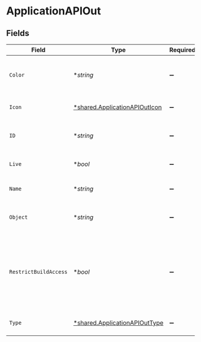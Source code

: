 # ApplicationAPIOut


## Fields

| Field                                                                                                   | Type                                                                                                    | Required                                                                                                | Description                                                                                             | Example                                                                                                 |
| ------------------------------------------------------------------------------------------------------- | ------------------------------------------------------------------------------------------------------- | ------------------------------------------------------------------------------------------------------- | ------------------------------------------------------------------------------------------------------- | ------------------------------------------------------------------------------------------------------- |
| `Color`                                                                                                 | **string*                                                                                               | :heavy_minus_sign:                                                                                      | The hex representation of the icon color of the application                                             | #00a3de                                                                                                 |
| `Icon`                                                                                                  | [*shared.ApplicationAPIOutIcon](../../models/shared/applicationapiouticon.md)                           | :heavy_minus_sign:                                                                                      | The icon type of the application                                                                        | CUBES                                                                                                   |
| `ID`                                                                                                    | **string*                                                                                               | :heavy_minus_sign:                                                                                      | The unique ID of this Risk Cloud resource                                                               | a1b2c3d4                                                                                                |
| `Live`                                                                                                  | **bool*                                                                                                 | :heavy_minus_sign:                                                                                      | Whether the application is live                                                                         | false                                                                                                   |
| `Name`                                                                                                  | **string*                                                                                               | :heavy_minus_sign:                                                                                      | The name of the application                                                                             | Cyber Risk Management Application                                                                       |
| `Object`                                                                                                | **string*                                                                                               | :heavy_minus_sign:                                                                                      | Identifies the type of object this data represents                                                      | application                                                                                             |
| `RestrictBuildAccess`                                                                                   | **bool*                                                                                                 | :heavy_minus_sign:                                                                                      | Whether users with the Build entitlement must be explicitly granted permission to edit this application | false                                                                                                   |
| `Type`                                                                                                  | [*shared.ApplicationAPIOutType](../../models/shared/applicationapiouttype.md)                           | :heavy_minus_sign:                                                                                      | The type of Risk Cloud application                                                                      | CONTROLS_COMPLIANCE                                                                                     |
